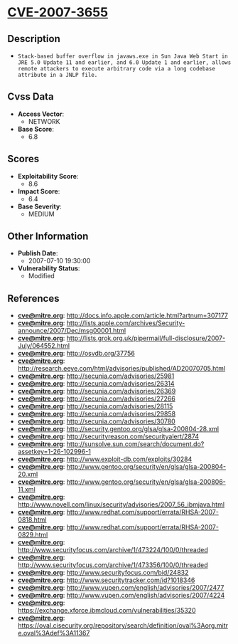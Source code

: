 
# [CVE-2007-3655](https://cve.mitre.org/cgi-bin/cvename.cgi?name=CVE-2007-3655)

## Description

- `Stack-based buffer overflow in javaws.exe in Sun Java Web Start in JRE 5.0 Update 11 and earlier, and 6.0 Update 1 and earlier, allows remote attackers to execute arbitrary code via a long codebase attribute in a JNLP file.`

## Cvss Data

- **Access Vector**:
  - NETWORK
- **Base Score**:
  - 6.8

## Scores

- **Exploitability Score**:
  - 8.6
- **Impact Score**:
  - 6.4
- **Base Severity**:
  - MEDIUM

## Other Information

- **Publish Date**:
  - 2007-07-10 19:30:00
- **Vulnerability Status**:
  - Modified

## References

- **cve@mitre.org**: http://docs.info.apple.com/article.html?artnum=307177
- **cve@mitre.org**: http://lists.apple.com/archives/Security-announce/2007/Dec/msg00001.html
- **cve@mitre.org**: http://lists.grok.org.uk/pipermail/full-disclosure/2007-July/064552.html
- **cve@mitre.org**: http://osvdb.org/37756
- **cve@mitre.org**: http://research.eeye.com/html/advisories/published/AD20070705.html
- **cve@mitre.org**: http://secunia.com/advisories/25981
- **cve@mitre.org**: http://secunia.com/advisories/26314
- **cve@mitre.org**: http://secunia.com/advisories/26369
- **cve@mitre.org**: http://secunia.com/advisories/27266
- **cve@mitre.org**: http://secunia.com/advisories/28115
- **cve@mitre.org**: http://secunia.com/advisories/29858
- **cve@mitre.org**: http://secunia.com/advisories/30780
- **cve@mitre.org**: http://security.gentoo.org/glsa/glsa-200804-28.xml
- **cve@mitre.org**: http://securityreason.com/securityalert/2874
- **cve@mitre.org**: http://sunsolve.sun.com/search/document.do?assetkey=1-26-102996-1
- **cve@mitre.org**: http://www.exploit-db.com/exploits/30284
- **cve@mitre.org**: http://www.gentoo.org/security/en/glsa/glsa-200804-20.xml
- **cve@mitre.org**: http://www.gentoo.org/security/en/glsa/glsa-200806-11.xml
- **cve@mitre.org**: http://www.novell.com/linux/security/advisories/2007_56_ibmjava.html
- **cve@mitre.org**: http://www.redhat.com/support/errata/RHSA-2007-0818.html
- **cve@mitre.org**: http://www.redhat.com/support/errata/RHSA-2007-0829.html
- **cve@mitre.org**: http://www.securityfocus.com/archive/1/473224/100/0/threaded
- **cve@mitre.org**: http://www.securityfocus.com/archive/1/473356/100/0/threaded
- **cve@mitre.org**: http://www.securityfocus.com/bid/24832
- **cve@mitre.org**: http://www.securitytracker.com/id?1018346
- **cve@mitre.org**: http://www.vupen.com/english/advisories/2007/2477
- **cve@mitre.org**: http://www.vupen.com/english/advisories/2007/4224
- **cve@mitre.org**: https://exchange.xforce.ibmcloud.com/vulnerabilities/35320
- **cve@mitre.org**: https://oval.cisecurity.org/repository/search/definition/oval%3Aorg.mitre.oval%3Adef%3A11367
